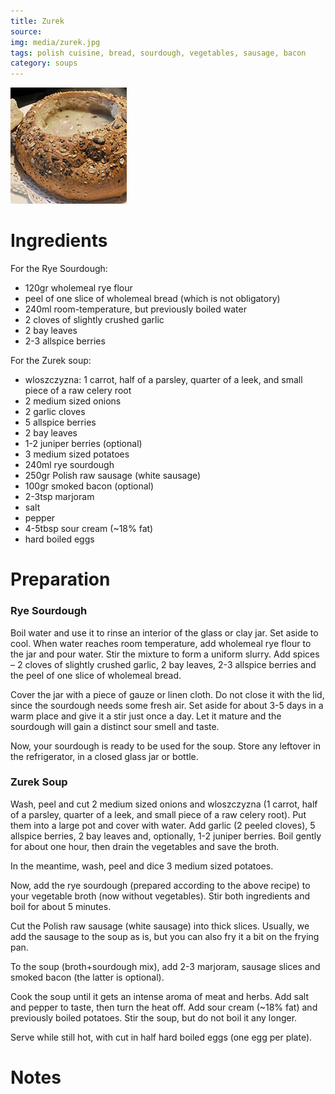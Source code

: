 ```yaml
---
title: Zurek
source: 
img: media/zurek.jpg
tags: polish cuisine, bread, sourdough, vegetables, sausage, bacon
category: soups
---
```


![Zurek](media/zurek.jpg)

Ingredients
===========

For the Rye Sourdough:

* 120gr wholemeal rye flour 
* peel of one slice of wholemeal bread (which is not obligatory)
* 240ml room-temperature, but previously boiled water
* 2 cloves of slightly crushed garlic
* 2 bay leaves
* 2-3 allspice berries

For the Zurek soup:

* wloszczyzna: 1 carrot, half of a parsley, quarter of a leek, and small piece of a raw celery root
* 2 medium sized onions
* 2 garlic cloves
* 5 allspice berries
* 2 bay leaves
* 1-2 juniper berries (optional)
* 3 medium sized potatoes
* 240ml rye sourdough
* 250gr Polish raw sausage (white sausage)
* 100gr smoked bacon (optional) 
* 2-3tsp marjoram
* salt
* pepper
* 4-5tbsp sour cream (~18% fat)
* hard boiled eggs

Preparation
===========

### Rye Sourdough

Boil water and use it to rinse an interior of the glass or clay jar. Set aside to cool. When water reaches room temperature, add wholemeal rye flour to the jar and pour water. Stir the mixture to form a uniform slurry. Add spices – 2 cloves of slightly crushed garlic, 2 bay leaves, 2-3 allspice berries and the peel of one slice of wholemeal bread.

Cover the jar with a piece of gauze or linen cloth. Do not close it with the lid, since the sourdough needs some fresh air. Set aside for about 3-5 days in a warm place and give it a stir just once a day. Let it mature and the sourdough will gain a distinct sour smell and taste.

Now, your sourdough is ready to be used for the soup. Store any leftover in the refrigerator, in a closed glass jar or bottle.

### Zurek Soup

Wash, peel and cut 2 medium sized onions and wloszczyzna (1 carrot, half of a parsley, quarter of a leek, and small piece of a raw celery root). Put them into a large pot and cover with water. Add garlic (2 peeled cloves), 5 allspice berries, 2 bay leaves and, optionally, 1-2 juniper berries. Boil gently for about one hour, then drain the vegetables and save the broth.

In the meantime, wash, peel and dice 3 medium sized potatoes.

Now, add the rye sourdough (prepared according to the above recipe) to your vegetable broth (now without vegetables). Stir both ingredients and boil for about 5 minutes.

Cut the Polish raw sausage (white sausage) into thick slices. Usually, we add the sausage to the soup as is, but you can also fry it a bit on the frying pan.

To the soup (broth+sourdough mix), add 2-3 marjoram, sausage slices and smoked bacon (the latter is optional).

Cook the soup until it gets an intense aroma of meat and herbs. Add salt and pepper to taste, then turn the heat off. Add sour cream (~18% fat) and previously boiled potatoes. Stir the soup, but do not boil it any longer.

Serve while still hot, with cut in half hard boiled eggs (one egg per plate).

Notes
=====

